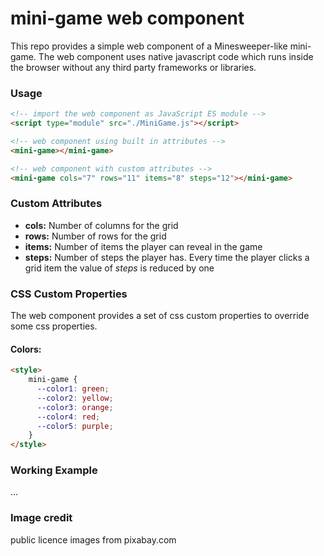 # mini-game web component

This repo provides a simple web component of a Minesweeper-like mini-game. 
The web component uses native javascript code which runs inside the browser
without any third party frameworks or libraries.

### Usage

``` html
<!-- import the web component as JavaScript ES module -->
<script type="module" src="./MiniGame.js"></script>

<!-- web component using built in attributes -->
<mini-game></mini-game>

<!-- web component with custom attributes -->
<mini-game cols="7" rows="11" items="8" steps="12"></mini-game>
```

### Custom Attributes
- **cols:** Number of columns for the grid
- **rows:** Number of rows for the grid
- **items:** Number of items the player can reveal in the game
- **steps:** Number of steps the player has. Every time the player clicks a grid item 
the value of <em>steps</em> is reduced by one

### CSS Custom Properties
The web component provides a set of css custom properties to override some
css properties.

#### Colors:

``` html
<style>
    mini-game {
      --color1: green;
      --color2: yellow;
      --color3: orange;
      --color4: red;
      --color5: purple;
    }
</style>
```

### Working Example
...


### Image credit
 public licence images from pixabay.com
